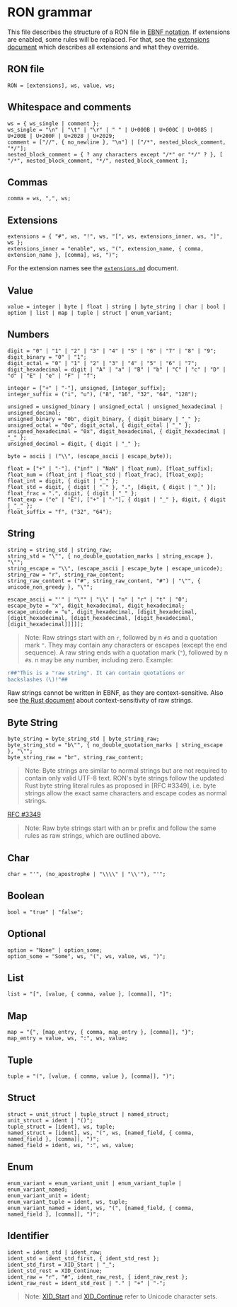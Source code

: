 # RON grammar

This file describes the structure of a RON file in [EBNF notation][ebnf].
If extensions are enabled, some rules will be replaced. For that, see the
[extensions document][exts] which describes all extensions and what they override.

[ebnf]: https://en.wikipedia.org/wiki/Extended_Backus–Naur_form
[exts]: ./extensions.md

## RON file

```ebnf
RON = [extensions], ws, value, ws;
```

## Whitespace and comments

```ebnf
ws = { ws_single | comment };
ws_single = "\n" | "\t" | "\r" | " " | U+000B | U+000C | U+0085 | U+200E | U+200F | U+2028 | U+2029;
comment = ["//", { no_newline }, "\n"] | ["/*", nested_block_comment, "*/"];
nested_block_comment = { ? any characters except "/*" or "*/" ? }, [ "/*", nested_block_comment, "*/", nested_block_comment ];
```

## Commas

```ebnf
comma = ws, ",", ws;
```

## Extensions

```ebnf
extensions = { "#", ws, "!", ws, "[", ws, extensions_inner, ws, "]", ws };
extensions_inner = "enable", ws, "(", extension_name, { comma, extension_name }, [comma], ws, ")";
```

For the extension names see the [`extensions.md`][exts] document.

## Value

```ebnf
value = integer | byte | float | string | byte_string | char | bool | option | list | map | tuple | struct | enum_variant;
```

## Numbers

```ebnf
digit = "0" | "1" | "2" | "3" | "4" | "5" | "6" | "7" | "8" | "9";
digit_binary = "0" | "1";
digit_octal = "0" | "1" | "2" | "3" | "4" | "5" | "6" | "7";
digit_hexadecimal = digit | "A" | "a" | "B" | "b" | "C" | "c" | "D" | "d" | "E" | "e" | "F" | "f";

integer = ["+" | "-"], unsigned, [integer_suffix];
integer_suffix = ("i", "u"), ("8", "16", "32", "64", "128");

unsigned = unsigned_binary | unsigned_octal | unsigned_hexadecimal | unsigned_decimal;
unsigned_binary = "0b", digit_binary, { digit_binary | "_" };
unsigned_octal = "0o", digit_octal, { digit_octal | "_" };
unsigned_hexadecimal = "0x", digit_hexadecimal, { digit_hexadecimal | "_" };
unsigned_decimal = digit, { digit | "_" };

byte = ascii | ("\\", (escape_ascii | escape_byte));

float = ["+" | "-"], ("inf" | "NaN" | float_num), [float_suffix];
float_num = (float_int | float_std | float_frac), [float_exp];
float_int = digit, { digit | "_" };
float_std = digit, { digit | "_" }, ".", [digit, { digit | "_" }];
float_frac = ".", digit, { digit | "_" };
float_exp = ("e" | "E"), ["+" | "-"], { digit | "_" }, digit, { digit | "_" };
float_suffix = "f", ("32", "64");
```

## String

```ebnf
string = string_std | string_raw;
string_std = "\"", { no_double_quotation_marks | string_escape }, "\"";
string_escape = "\\", (escape_ascii | escape_byte | escape_unicode);
string_raw = "r", string_raw_content;
string_raw_content = ("#", string_raw_content, "#") | "\"", { unicode_non_greedy }, "\"";

escape_ascii = "'" | "\"" | "\\" | "n" | "r" | "t" | "0";
escape_byte = "x", digit_hexadecimal, digit_hexadecimal;
escape_unicode = "u", digit_hexadecimal, [digit_hexadecimal, [digit_hexadecimal, [digit_hexadecimal, [digit_hexadecimal, [digit_hexadecimal]]]]];
```

> Note: Raw strings start with an `r`, followed by n `#`s and a quotation mark
  `"`. They may contain any characters or escapes (except the end sequence).
  A raw string ends with a quotation mark (`"`), followed by n `#`s. n may be
  any number, including zero.
  Example:
  ```rust
r##"This is a "raw string". It can contain quotations or
backslashes (\)!"##
  ```
Raw strings cannot be written in EBNF, as they are context-sensitive.
Also see [the Rust document] about context-sensitivity of raw strings.

[the Rust document]: https://github.com/rust-lang/rust/blob/d046ffddc4bd50e04ffc3ff9f766e2ac71f74d50/src/grammar/raw-string-literal-ambiguity.md

## Byte String

```ebnf
byte_string = byte_string_std | byte_string_raw;
byte_string_std = "b\"", { no_double_quotation_marks | string_escape }, "\"";
byte_string_raw = "br", string_raw_content;
```

> Note: Byte strings are similar to normal strings but are not required to
  contain only valid UTF-8 text. RON's byte strings follow the updated Rust
  byte string literal rules as proposed in [RFC #3349], i.e. byte strings
  allow the exact same characters and escape codes as normal strings.

[RFC #3349](https://github.com/rust-lang/rfcs/pull/3349)

> Note: Raw byte strings start with an `br` prefix and follow the same rules
  as raw strings, which are outlined above.

## Char

```ebnf
char = "'", (no_apostrophe | "\\\\" | "\\'"), "'";
```

## Boolean

```ebnf
bool = "true" | "false";
```

## Optional

```ebnf
option = "None" | option_some;
option_some = "Some", ws, "(", ws, value, ws, ")";
```

## List

```ebnf
list = "[", [value, { comma, value }, [comma]], "]";
```

## Map

```ebnf
map = "{", [map_entry, { comma, map_entry }, [comma]], "}";
map_entry = value, ws, ":", ws, value;
```

## Tuple

```ebnf
tuple = "(", [value, { comma, value }, [comma]], ")";
```

## Struct

```ebnf
struct = unit_struct | tuple_struct | named_struct;
unit_struct = ident | "()";
tuple_struct = [ident], ws, tuple;
named_struct = [ident], ws, "(", ws, [named_field, { comma, named_field }, [comma]], ")";
named_field = ident, ws, ":", ws, value;
```

## Enum

```ebnf
enum_variant = enum_variant_unit | enum_variant_tuple | enum_variant_named;
enum_variant_unit = ident;
enum_variant_tuple = ident, ws, tuple;
enum_variant_named = ident, ws, "(", [named_field, { comma, named_field }, [comma]], ")";
```

## Identifier

```ebnf
ident = ident_std | ident_raw;
ident_std = ident_std_first, { ident_std_rest };
ident_std_first = XID_Start | "_";
ident_std_rest = XID_Continue;
ident_raw = "r", "#", ident_raw_rest, { ident_raw_rest };
ident_raw_rest = ident_std_rest | "." | "+" | "-";
```

> Note: [XID_Start](http://unicode.org/cldr/utility/list-unicodeset.jsp?a=%5B%3AXID_Start%3A%5D&abb=on&g=&i=) and [XID_Continue](http://unicode.org/cldr/utility/list-unicodeset.jsp?a=%5B%3AXID_Continue%3A%5D&abb=on&g=&i=) refer to Unicode character sets.
